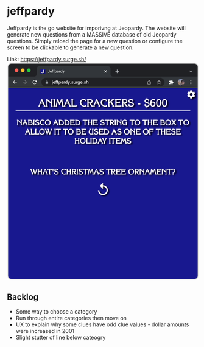 # jeffpardy

Jeffpardy is the go website for imporivng at Jeopardy. The website will generate new questions from a MASSIVE database of old Jeopardy questions. Simply reload the page for a new question or configure the screen to be clickable to generate a new question.

Link: https://jeffpardy.surge.sh/
![Alt text](./example.png?raw=true 'Title')

## Backlog
* Some way to choose a category
* Run through entire categories then move on
* UX to explain why some clues have odd clue values - dollar amounts were increased in 2001
* Slight stutter of line below cateogry
